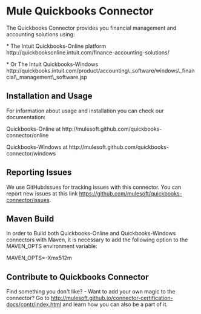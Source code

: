 Mule Quickbooks Connector
=========================

<p>The Quickbooks Connector provides you financial management and accounting solutions using:</p>
<p>* The Intuit Quickbooks-Online platform http://quickbooksonline.intuit.com/finance-accounting-solutions/ </p>
<p>* Or The Intuit Quickbooks-Windows http://quickbooks.intuit.com/product/accounting\_software/windows\_financial\_management\_software.jsp </p>

Installation and Usage
----------------------

For information about usage and installation you can check our documentation: 
<p> Quickbooks-Online at http://mulesoft.github.com/quickbooks-connector/online </p>
<p> Quickbooks-Windows at http://mulesoft.github.com/quickbooks-connector/windows </p>

Reporting Issues
----------------

We use GitHub:Issues for tracking issues with this connector. You can report new issues at this link https://github.com/mulesoft/quickbooks-connector/issues.

Maven Build
-----------

In order to Build both Quickbooks-Online and Quickbooks-Windows connectors with Maven, it is necessary to add the following option to the MAVEN_OPTS environment variable:

MAVEN_OPTS=-Xmx512m

Contribute to Quickbooks Connector
----------------------------------

Find something you don't like? - Want to add your own magic to the connector? Go to http://mulesoft.github.io/connector-certification-docs/contr/index.html and learn how you can also be a part of it.